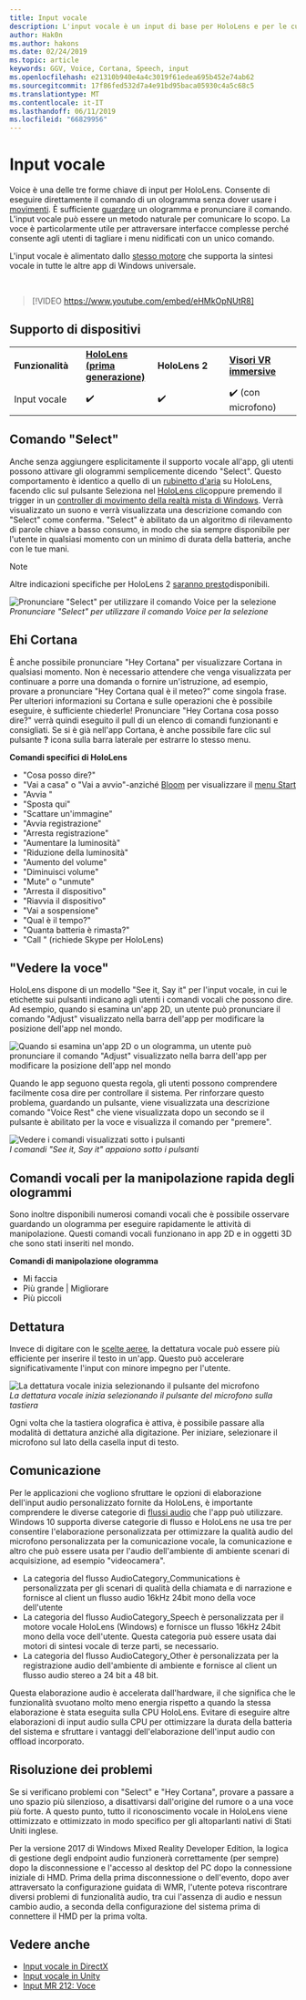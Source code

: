 ```yaml
---
title: Input vocale
description: L'input vocale è un input di base per HoloLens e per le cuffie immersive in realtà mista di Windows. La voce può essere usata per i comandi, la dettatura, il Cortana e altro ancora.
author: Hak0n
ms.author: hakons
ms.date: 02/24/2019
ms.topic: article
keywords: GGV, Voice, Cortana, Speech, input
ms.openlocfilehash: e21310b940e4a4c3019f61edea695b452e74ab62
ms.sourcegitcommit: 17f86fed532d7a4e91bd95baca05930c4a5c68c5
ms.translationtype: MT
ms.contentlocale: it-IT
ms.lasthandoff: 06/11/2019
ms.locfileid: "66829956"
---
```

# <a name="voice-input"></a>Input vocale

Voice è una delle tre forme chiave di input per HoloLens. Consente di eseguire direttamente il comando di un ologramma senza dover usare i [movimenti](gestures.md). È sufficiente [guardare](gaze.md) un ologramma e pronunciare il comando. L'input vocale può essere un metodo naturale per comunicare lo scopo. La voce è particolarmente utile per attraversare interfacce complesse perché consente agli utenti di tagliare i menu nidificati con un unico comando.

L'input vocale è alimentato dallo [stesso motore](https://msdn.microsoft.com/library/windows/apps/mt185615.aspx) che supporta la sintesi vocale in tutte le altre app di Windows universale.

<br>

>[!VIDEO https://www.youtube.com/embed/eHMkOpNUtR8]

## <a name="device-support"></a>Supporto di dispositivi

<table>
    <colgroup>
    <col width="25%" />
    <col width="25%" />
    <col width="25%" />
    <col width="25%" />
    </colgroup>
    <tr>
        <td><strong>Funzionalità</strong></td>
        <td><a href="hololens-hardware-details.md"><strong>HoloLens (prima generazione)</strong></a></td>
        <td><strong>HoloLens 2</strong></td>
        <td><a href="immersive-headset-hardware-details.md"><strong>Visori VR immersive</strong></a></td>
    </tr>
     <tr>
        <td>Input vocale</td>
        <td>✔️</td>
        <td>✔️</td>
        <td>✔️ (con microfono)</td>
    </tr>
</table>

## <a name="the-select-command"></a>Comando "Select"

Anche senza aggiungere esplicitamente il supporto vocale all'app, gli utenti possono attivare gli ologrammi semplicemente dicendo "Select". Questo comportamento è identico a quello di un [rubinetto d'aria](gestures.md#air-tap) su HoloLens, facendo clic sul pulsante Seleziona nel [HoloLens clic](hardware-accessories.md#hololens-clicker)oppure premendo il trigger in un [controller di movimento della realtà mista di Windows](motion-controllers.md). Verrà visualizzato un suono e verrà visualizzata una descrizione comando con "Select" come conferma. "Select" è abilitato da un algoritmo di rilevamento di parole chiave a basso consumo, in modo che sia sempre disponibile per l'utente in qualsiasi momento con un minimo di durata della batteria, anche con le tue mani.

> [!NOTE]
> Altre indicazioni specifiche per HoloLens 2 [saranno presto](index.md#news-and-notes)disponibili.

![Pronunciare "Select" per utilizzare il comando Voice per la selezione](images/kma-voice-select-00170-800px.png)<br>
*Pronunciare "Select" per utilizzare il comando Voice per la selezione*

## <a name="hey-cortana"></a>Ehi Cortana

È anche possibile pronunciare "Hey Cortana" per visualizzare Cortana in qualsiasi momento. Non è necessario attendere che venga visualizzata per continuare a porre una domanda o fornire un'istruzione, ad esempio, provare a pronunciare "Hey Cortana qual è il meteo?" come singola frase. Per ulteriori informazioni su Cortana e sulle operazioni che è possibile eseguire, è sufficiente chiederle! Pronunciare "Hey Cortana cosa posso dire?" verrà quindi eseguito il pull di un elenco di comandi funzionanti e consigliati. Se si è già nell'app Cortana, è anche possibile fare clic sul pulsante **?** icona sulla barra laterale per estrarre lo stesso menu.

**Comandi specifici di HoloLens**
* "Cosa posso dire?"
* "Vai a casa" o "Vai a avvio"-anziché [Bloom](gestures.md#bloom) per visualizzare il [menu Start](navigating-the-windows-mixed-reality-home.md#start-menu)
* "Avvia <app>"
* "Sposta <app> qui"
* "Scattare un'immagine"
* "Avvia registrazione"
* "Arresta registrazione"
* "Aumentare la luminosità"
* "Riduzione della luminosità"
* "Aumento del volume"
* "Diminuisci volume"
* "Mute" o "unmute"
* "Arresta il dispositivo"
* "Riavvia il dispositivo"
* "Vai a sospensione"
* "Qual è il tempo?"
* "Quanta batteria è rimasta?"
* "Call <contact>" (richiede Skype per HoloLens)

## <a name="see-it-say-it"></a>"Vedere la voce"

HoloLens dispone di un modello "See it, Say it" per l'input vocale, in cui le etichette sui pulsanti indicano agli utenti i comandi vocali che possono dire. Ad esempio, quando si esamina un'app 2D, un utente può pronunciare il comando "Adjust" visualizzato nella barra dell'app per modificare la posizione dell'app nel mondo.

![Quando si esamina un'app 2D o un ologramma, un utente può pronunciare il comando "Adjust" visualizzato nella barra dell'app per modificare la posizione dell'app nel mondo](images/microphone-600px.png)

Quando le app seguono questa regola, gli utenti possono comprendere facilmente cosa dire per controllare il sistema. Per rinforzare questo problema, guardando un pulsante, viene visualizzata una descrizione comando "Voice Rest" che viene visualizzata dopo un secondo se il pulsante è abilitato per la voce e visualizza il comando per "premere".

![Vedere i comandi visualizzati sotto i pulsanti](images/voice-seeitsayit-600px.png)<br>
*I comandi "See it, Say it" appaiono sotto i pulsanti*

## <a name="voice-commands-for-fast-hologram-manipulation"></a>Comandi vocali per la manipolazione rapida degli ologrammi

Sono inoltre disponibili numerosi comandi vocali che è possibile osservare guardando un ologramma per eseguire rapidamente le attività di manipolazione. Questi comandi vocali funzionano in app 2D e in oggetti 3D che sono stati inseriti nel mondo.

**Comandi di manipolazione ologramma**
* Mi faccia
* Più grande | Migliorare
* Più piccoli

## <a name="dictation"></a>Dettatura

Invece di digitare con le [scelte aeree](gestures.md#air-tap), la dettatura vocale può essere più efficiente per inserire il testo in un'app. Questo può accelerare significativamente l'input con minore impegno per l'utente.

![La dettatura vocale inizia selezionando il pulsante del microfono](images/micbuttonfordictation.png)<br>
*La dettatura vocale inizia selezionando il pulsante del microfono sulla tastiera*

Ogni volta che la tastiera olografica è attiva, è possibile passare alla modalità di dettatura anziché alla digitazione. Per iniziare, selezionare il microfono sul lato della casella input di testo.

## <a name="communication"></a>Comunicazione

Per le applicazioni che vogliono sfruttare le opzioni di elaborazione dell'input audio personalizzato fornite da HoloLens, è importante comprendere le diverse categorie di [flussi audio](https://msdn.microsoft.com/library/windows/desktop/hh404178(v=vs.85).aspx) che l'app può utilizzare. Windows 10 supporta diverse categorie di flusso e HoloLens ne usa tre per consentire l'elaborazione personalizzata per ottimizzare la qualità audio del microfono personalizzata per la comunicazione vocale, la comunicazione e altro che può essere usata per l'audio dell'ambiente di ambiente scenari di acquisizione, ad esempio "videocamera".
* La categoria del flusso AudioCategory_Communications è personalizzata per gli scenari di qualità della chiamata e di narrazione e fornisce al client un flusso audio 16kHz 24bit mono della voce dell'utente
* La categoria del flusso AudioCategory_Speech è personalizzata per il motore vocale HoloLens (Windows) e fornisce un flusso 16kHz 24bit mono della voce dell'utente. Questa categoria può essere usata dai motori di sintesi vocale di terze parti, se necessario.
* La categoria del flusso AudioCategory_Other è personalizzata per la registrazione audio dell'ambiente di ambiente e fornisce al client un flusso audio stereo a 24 bit a 48 bit.

Questa elaborazione audio è accelerata dall'hardware, il che significa che le funzionalità svuotano molto meno energia rispetto a quando la stessa elaborazione è stata eseguita sulla CPU HoloLens. Evitare di eseguire altre elaborazioni di input audio sulla CPU per ottimizzare la durata della batteria del sistema e sfruttare i vantaggi dell'elaborazione dell'input audio con offload incorporato.

## <a name="troubleshooting"></a>Risoluzione dei problemi

Se si verificano problemi con "Select" e "Hey Cortana", provare a passare a uno spazio più silenzioso, a disattivarsi dall'origine del rumore o a una voce più forte. A questo punto, tutto il riconoscimento vocale in HoloLens viene ottimizzato e ottimizzato in modo specifico per gli altoparlanti nativi di Stati Uniti inglese.

Per la versione 2017 di Windows Mixed Reality Developer Edition, la logica di gestione degli endpoint audio funzionerà correttamente (per sempre) dopo la disconnessione e l'accesso al desktop del PC dopo la connessione iniziale di HMD. Prima della prima disconnessione o dell'evento, dopo aver attraversato la configurazione guidata di WMR, l'utente poteva riscontrare diversi problemi di funzionalità audio, tra cui l'assenza di audio e nessun cambio audio, a seconda della configurazione del sistema prima di connettere il HMD per la prima volta.

## <a name="see-also"></a>Vedere anche
* [Input vocale in DirectX](voice-input-in-directx.md)
* [Input vocale in Unity](voice-input-in-unity.md)
* [Input MR 212: Voce](holograms-212.md)
